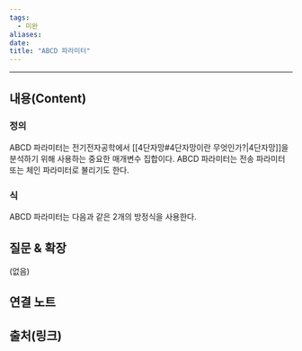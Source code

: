 ```yaml
---
tags:
  - 미완
aliases: 
date:
title: "ABCD 파라미터"
---
```


---

## 내용(Content)

### 정의

ABCD 파라미터는 전기전자공학에서 [[4단자망#4단자망이란 무엇인가?|4단자망]]을 분석하기 위해 사용하는 중요한 매개변수 집합이다. ABCD 파라미터는 전송 파라미터 또는 체인 파라미터로 불리기도 한다.

### 식

ABCD 파라미터는 다음과 같은 2개의 방정식을 사용한다.



## 질문 & 확장

(없음)

## 연결 노트

## 출처(링크)





